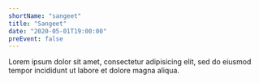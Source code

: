 ```yaml
---
shortName: "sangeet"
title: "Sangeet"
date: "2020-05-01T19:00:00"
preEvent: false
---
```


Lorem ipsum dolor sit amet, consectetur adipisicing elit, sed do eiusmod
tempor incididunt ut labore et dolore magna aliqua.
